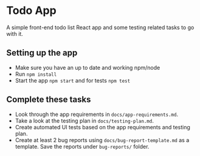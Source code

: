 # Todo App

A simple front-end todo list React app and some testing related tasks to go with it.

## Setting up the app

- Make sure you have an up to date and working npm/node
- Run `npm install`
- Start the app `npm start` and for tests `npm test`

## Complete these tasks

- Look through the app requirements in `docs/app-requirements.md`.
- Take a look at the testing plan in `docs/testing-plan.md`.
- Create automated UI tests based on the app requirements and testing plan.
- Create at least 2 bug reports using `docs/bug-report-template.md` as a template. Save the reports under `bug-reports/` folder.
